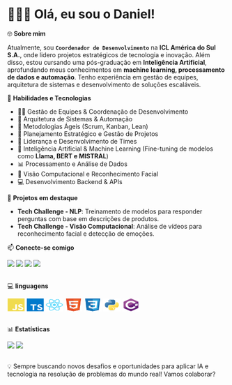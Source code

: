 # 👨🏼‍💻 Olá, eu sou o Daniel!

🤓 **Sobre mim**  

Atualmente, sou **`Coordenador de Desenvolvimento`** na **ICL América do Sul S.A.**, onde lidero projetos estratégicos de tecnologia e inovação. Além disso, estou cursando uma pós-graduação em **Inteligência Artificial**, aprofundando meus conhecimentos em **machine learning, processamento de dados e automação**. Tenho experiência em gestão de equipes, arquitetura de sistemas e desenvolvimento de soluções escaláveis.

📌 **Habilidades e Tecnologias**  

- 👨‍💼 Gestão de Equipes & Coordenação de Desenvolvimento
- 🚀 Arquitetura de Sistemas & Automação
- 🔄 Metodologias Ágeis (Scrum, Kanban, Lean)
- 🎯 Planejamento Estratégico e Gestão de Projetos
- 🤝 Liderança e Desenvolvimento de Times
- 🧠 Inteligência Artificial & Machine Learning (Fine-tuning de modelos como **Llama, BERT e MISTRAL**)
- 📊 Processamento e Análise de Dados
- 🎥 Visão Computacional e Reconhecimento Facial
- 💻 Desenvolvimento Backend & APIs

📂 **Projetos em destaque**  

- **Tech Challenge - NLP**: Treinamento de modelos para responder perguntas com base em descrições de produtos.
- **Tech Challenge - Visão Computacional**: Análise de vídeos para reconhecimento facial e detecção de emoções.

📫 **Conecte-se comigo**  

<div> 
  <a href="https://www.youtube.com/@ctdag" target="_blank"><img src="https://img.shields.io/badge/YouTube-FF0000?style=for-the-badge&logo=youtube&logoColor=white" target="_blank"></a>
  <a href="https://instagram.com/daniel_araujo_gomes" target="_blank"><img src="https://img.shields.io/badge/-Instagram-%23E4405F?style=for-the-badge&logo=instagram&logoColor=white" target="_blank"></a>
 	<!--a href="https://www.twitch.tv/rafaballerinii" target="_blank"><img src="https://img.shields.io/badge/Twitch-9146FF?style=for-the-badge&logo=twitch&logoColor=white" target="_blank"></a-->
  <!--a href="https://discord.gg/G9GPg5SA75" target="_blank"><img src="https://img.shields.io/badge/Discord-7289DA?style=for-the-badge&logo=discord&logoColor=white" target="_blank"></a--> 
  <a href = "mailto:daniel.araujo@live.com"><img src="https://img.shields.io/badge/-Gmail-%23333?style=for-the-badge&logo=gmail&logoColor=white" target="_blank"></a>
  <a href="https://www.linkedin.com/in/daniel-araujo-gomes" target="_blank"><img src="https://img.shields.io/badge/-LinkedIn-%230077B5?style=for-the-badge&logo=linkedin&logoColor=white" target="_blank"></a> 
</div>   
<br>

💻 **linguagens** 

<div style="display: inline_block">
  <img align="center" alt="Rafa-Js" height="30" width="40" src="https://raw.githubusercontent.com/devicons/devicon/master/icons/javascript/javascript-plain.svg">
  <img align="center" alt="Rafa-Ts" height="30" width="40" src="https://raw.githubusercontent.com/devicons/devicon/master/icons/typescript/typescript-plain.svg">
  <img align="center" alt="Rafa-React" height="30" width="40" src="https://raw.githubusercontent.com/devicons/devicon/master/icons/react/react-original.svg">
  <img align="center" alt="Rafa-HTML" height="30" width="40" src="https://raw.githubusercontent.com/devicons/devicon/master/icons/html5/html5-original.svg">
  <img align="center" alt="Rafa-CSS" height="30" width="40" src="https://raw.githubusercontent.com/devicons/devicon/master/icons/css3/css3-original.svg">
  <img align="center" alt="Rafa-Python" height="30" width="40" src="https://raw.githubusercontent.com/devicons/devicon/master/icons/python/python-original.svg">
  <img align="center" alt="Rafa-Csharp" height="30" width="40" src="https://raw.githubusercontent.com/devicons/devicon/master/icons/csharp/csharp-original.svg">
</div>
<br>

📊 **Estatísticas** 

<div>
  <img height="180em" src="https://github-readme-stats.vercel.app/api?username=daniel-araujo-gomes&show_icons=true&theme=dracula&include_all_commits=true&count_private=true"/>
  <img height="180em" src="https://github-readme-stats.vercel.app/api/top-langs/?username=daniel-araujo-gomes&layout=compact&langs_count=7&theme=dracula"/>
</div>

##

💡 Sempre buscando novos desafios e oportunidades para aplicar IA e tecnologia na resolução de problemas do mundo real! Vamos colaborar?

<!--
**Daniel-Araujo-Gomes/daniel-araujo-gomes** is a ✨ _special_ ✨ repository because its `README.md` (this file) appears on your GitHub profile.

Here are some ideas to get you started:

- 🔭 I’m currently working on ...
- 🌱 I’m currently learning ...
- 👯 I’m looking to collaborate on ...
- 🤔 I’m looking for help with ...
- 💬 Ask me about ...
- 📫 How to reach me: ...
- 😄 Pronouns: ...
- ⚡ Fun fact: ...
-->
